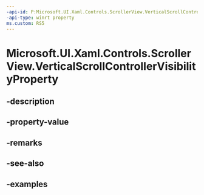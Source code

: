 ```yaml
---
-api-id: P:Microsoft.UI.Xaml.Controls.ScrollerView.VerticalScrollControllerVisibilityProperty
-api-type: winrt property
ms.custom: RS5
---
```


<!-- Property syntax.
public DependencyProperty VerticalScrollControllerVisibilityProperty { get; }
-->

# Microsoft.UI.Xaml.Controls.ScrollerView.VerticalScrollControllerVisibilityProperty

## -description

## -property-value

## -remarks

## -see-also

## -examples

